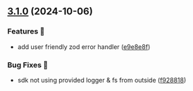 ## [3.1.0](https://github.com/smowli/loki-logs-downloader/compare/3.0.7...3.1.0) (2024-10-06)

### Features 🚀

- add user friendly zod error handler ([e9e8e8f](https://github.com/smowli/loki-logs-downloader/commit/e9e8e8f2f6b16cc3815e88d37be10b946c2d79b7))

### Bug Fixes 🦗

- sdk not using provided logger & fs from outside ([f928818](https://github.com/smowli/loki-logs-downloader/commit/f928818b7d877dd931b22ec1620d9aa4b49f21c8))
